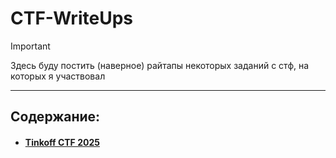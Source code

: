 # CTF-WriteUps

>[!IMPORTANT]
>Здесь буду постить (наверное) райтапы некоторых заданий с стф, на которых я
>участвовал

---
## Содержание:
- #### [Tinkoff CTF 2025](TCTF-2025/TCTF2025.md)
